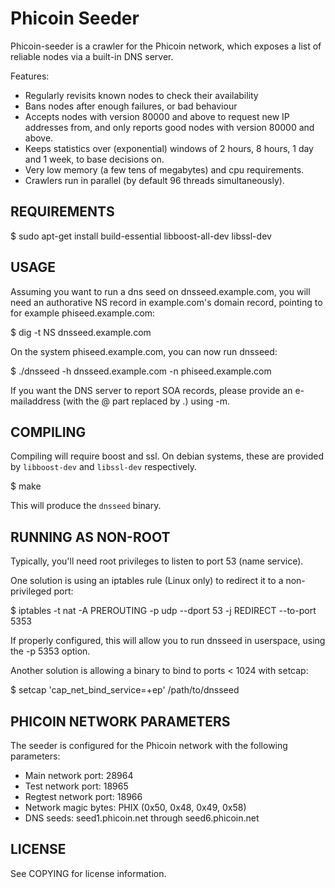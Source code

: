 # Phicoin Seeder

Phicoin-seeder is a crawler for the Phicoin network, which exposes a list
of reliable nodes via a built-in DNS server.

Features:
* Regularly revisits known nodes to check their availability
* Bans nodes after enough failures, or bad behaviour
* Accepts nodes with version 80000 and above to request new IP addresses from,
  and only reports good nodes with version 80000 and above.
* Keeps statistics over (exponential) windows of 2 hours, 8 hours,
  1 day and 1 week, to base decisions on.
* Very low memory (a few tens of megabytes) and cpu requirements.
* Crawlers run in parallel (by default 96 threads simultaneously).

## REQUIREMENTS

$ sudo apt-get install build-essential libboost-all-dev libssl-dev

## USAGE

Assuming you want to run a dns seed on dnsseed.example.com, you will
need an authorative NS record in example.com's domain record, pointing
to for example phiseed.example.com:

$ dig -t NS dnsseed.example.com

On the system phiseed.example.com, you can now run dnsseed:

$ ./dnsseed -h dnsseed.example.com -n phiseed.example.com

If you want the DNS server to report SOA records, please provide an
e-mailaddress (with the @ part replaced by .) using -m.

## COMPILING
Compiling will require boost and ssl.  On debian systems, these are provided by `libboost-dev` and `libssl-dev` respectively.

$ make

This will produce the `dnsseed` binary.

## RUNNING AS NON-ROOT

Typically, you'll need root privileges to listen to port 53 (name service).

One solution is using an iptables rule (Linux only) to redirect it to
a non-privileged port:

$ iptables -t nat -A PREROUTING -p udp --dport 53 -j REDIRECT --to-port 5353

If properly configured, this will allow you to run dnsseed in userspace, using
the -p 5353 option.

Another solution is allowing a binary to bind to ports < 1024 with setcap:

$ setcap 'cap_net_bind_service=+ep' /path/to/dnsseed

## PHICOIN NETWORK PARAMETERS

The seeder is configured for the Phicoin network with the following parameters:
- Main network port: 28964
- Test network port: 18965
- Regtest network port: 18966
- Network magic bytes: PHIX (0x50, 0x48, 0x49, 0x58)
- DNS seeds: seed1.phicoin.net through seed6.phicoin.net

## LICENSE

See COPYING for license information. 